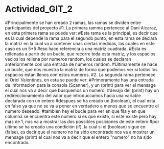 # Actividad_GIT_2
#Principalmente se han creado 2 ramas, las ramas se dividen entre participantes del proyecto
#1. La primera ramma pertenece al Dani Alcaraz, en esta primera rama se puede ver:
#Esta rama es la principal, es decir que es la cual depende la rama para el segundo punto, en esta rama se declara la matriz en la cual va a contener unas ciertas medidas, las cuales en este caso es un 5*5
#eso hace referencia a una matriz cuadrada.
#Esta es rellenada a partir de un bucle, que recorre toda esta matriz, y los espacios vacios los rellena por numeros random, los cuales se declaran anteriormente con una entrada de numeros random.
#Ultimamente se hace un bucle, que nos muestra la matriz de forma que podemos ver si todos los espacios estan llenos con estos numeros.
#2. La segunda rama pertenece al Oriol Valentines, en esta se puede ver:
#Primeramente hay una entrada de informacion para la consola (Scanner), y un (print) para ver el mensage el cual nos va a decir que busquemos un numero, 
#devajo del (print) hay un redireccionamiento del valor que introduccamos hacia una variable declarada con un entero
#despues se ha creado un (boolean), el cual esta en falso ya que no se va a poner en verdadero a menos que se encuentre el numero deseado.
#tambien hey el bucle para ver en que fila y en que columna se encuentra este numero si es que existe, si este existe pero hay mas de 1, nos va a mostrar las dos possibles posiciones de este entero
#por ultimo se ha creado una condición (if), la cual si el (boolean) sigue en (false), es decir que el numero no ha sido encontrado nos va a mostrar un mensage (print) el cual nos va a decir que el entero "numero" no ha sido encontrado.
